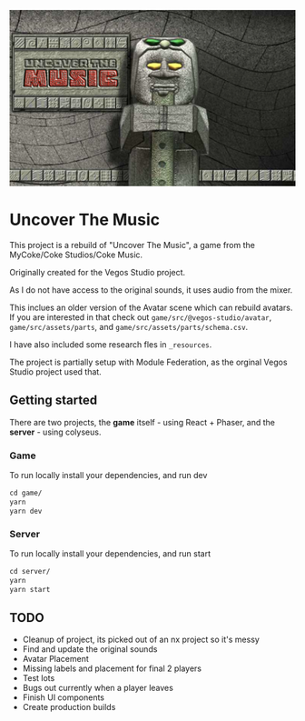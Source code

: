 <p align="center">
  <img src="https://github.com/markhughes/uncover-the-music/blob/main/media/uncover-the-music.png?raw=true"/>
</p>

# Uncover The Music

This project is a rebuild of "Uncover The Music", a game from the MyCoke/Coke Studios/Coke Music.

Originally created for the Vegos Studio project.

As I do not have access to the original sounds, it uses audio from the mixer.

This inclues an older version of the Avatar scene which can rebuild avatars. If you are interested in that check out `game/src/@vegos-studio/avatar`, `game/src/assets/parts`, and `game/src/assets/parts/schema.csv`.

I have also included some research fles in `_resources`.

The project is partially setup with Module Federation, as the orginal Vegos Studio project used that.

## Getting started

There are two projects, the **game** itself - using React + Phaser, and the **server** - using colyseus.

### Game

To run locally install your dependencies, and run dev

```
cd game/
yarn
yarn dev
```

### Server

To run locally install your dependencies, and run start

```
cd server/
yarn
yarn start
```

## TODO

- Cleanup of project, its picked out of an nx project so it's messy
- Find and update the original sounds
- Avatar Placement
- Missing labels and placement for final 2 players
- Test lots
- Bugs out currently when a player leaves
- Finish UI components
- Create production builds
